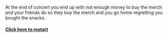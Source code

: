At the end of concert you end up with not enough money to buy the merch and your friends do so they buy
the merch and you go home regretting you bought the snacks.

#### [Click here to restart](../home.md)
